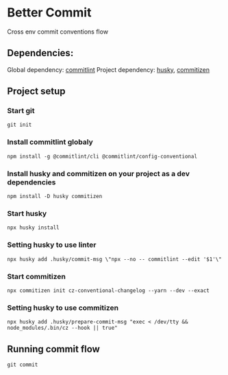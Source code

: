 # Better Commit

Cross env commit conventions flow

## Dependencies:

Global dependency: [commitlint](https://commitlint.js.org/#/)
Project dependency: [husky](https://typicode.github.io/husky/#/), [commitizen](https://commitizen.github.io/cz-cli/)

## Project setup

### Start git

```
git init
```

### Install commitlint globaly

```
npm install -g @commitlint/cli @commitlint/config-conventional
```

### Install husky and commitizen on your project as a dev dependencies

```
npm install -D husky commitizen
```

### Start husky

```
npx husky install
```

### Setting husky to use linter

```
npx husky add .husky/commit-msg \"npx --no -- commitlint --edit '$1'\"
```

### Start commitizen

```
npx commitizen init cz-conventional-changelog --yarn --dev --exact
```

### Setting husky to use commitizen

```
npx husky add .husky/prepare-commit-msg "exec < /dev/tty && node_modules/.bin/cz --hook || true"
```

## Running commit flow

```
git commit
```
